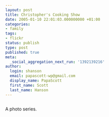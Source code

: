 ```yaml
---
layout: post
title: Christopher's Cooking Show
date: 2005-01-10 22:01:03.000000000 +01:00
categories:
- family
tags:
- flickr
status: publish
type: post
published: true
meta:
  _social_aggregation_next_run: '1392139216'
author:
  login: shanson
  email: papascott-wp@gmail.com
  display_name: PapaScott
  first_name: Scott
  last_name: Hanson
---
```

<p><a href="http://www.flickr.com/photos/papascott/sets/80300/" title="photo set 'master chef' at flickr"><img src="http://photos1.flickr.com/3204271_3d6e24d20b_m.jpg" alt="" border="0" /></a></p>
<p>A photo series.</p>

